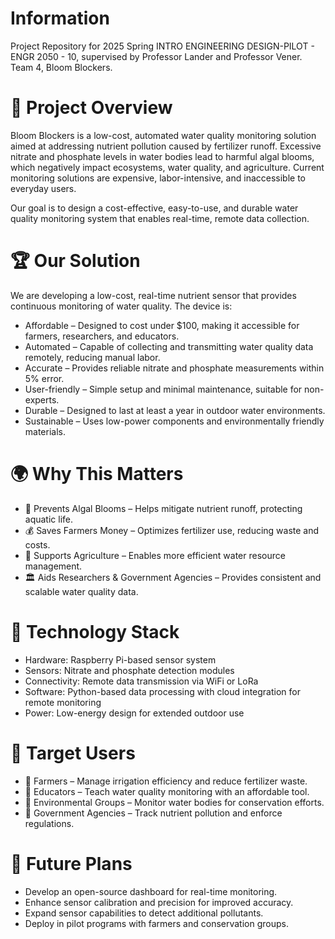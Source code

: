 # Information
Project Repository for 2025 Spring INTRO ENGINEERING DESIGN-PILOT - ENGR 2050 - 10, supervised by Professor Lander and Professor Vener.
Team 4, Bloom Blockers.

# 📌 Project Overview
Bloom Blockers is a low-cost, automated water quality monitoring solution aimed at addressing nutrient pollution caused by fertilizer runoff. Excessive nitrate and phosphate levels in water bodies lead to harmful algal blooms, which negatively impact ecosystems, water quality, and agriculture. Current monitoring solutions are expensive, labor-intensive, and inaccessible to everyday users.

Our goal is to design a cost-effective, easy-to-use, and durable water quality monitoring system that enables real-time, remote data collection.

# 🏆 Our Solution
We are developing a low-cost, real-time nutrient sensor that provides continuous monitoring of water quality. The device is:

- Affordable – Designed to cost under $100, making it accessible for farmers, researchers, and educators.
- Automated – Capable of collecting and transmitting water quality data remotely, reducing manual labor.
- Accurate – Provides reliable nitrate and phosphate measurements within 5% error.
- User-friendly – Simple setup and minimal maintenance, suitable for non-experts.
- Durable – Designed to last at least a year in outdoor water environments.
- Sustainable – Uses low-power components and environmentally friendly materials.

# 🌍 Why This Matters
- 🌱 Prevents Algal Blooms – Helps mitigate nutrient runoff, protecting aquatic life.
- 💰 Saves Farmers Money – Optimizes fertilizer use, reducing waste and costs.
- 🚜 Supports Agriculture – Enables more efficient water resource management.
- 🏛 Aids Researchers & Government Agencies – Provides consistent and scalable water quality data.

# 🔬 Technology Stack
- Hardware: Raspberry Pi-based sensor system
- Sensors: Nitrate and phosphate detection modules
- Connectivity: Remote data transmission via WiFi or LoRa
- Software: Python-based data processing with cloud integration for remote monitoring
- Power: Low-energy design for extended outdoor use

# 👥 Target Users
- 🌾 Farmers – Manage irrigation efficiency and reduce fertilizer waste.
- 🏫 Educators – Teach water quality monitoring with an affordable tool.
- 🌊 Environmental Groups – Monitor water bodies for conservation efforts.
- 🏢 Government Agencies – Track nutrient pollution and enforce regulations.

# 🚀 Future Plans
- Develop an open-source dashboard for real-time monitoring.
- Enhance sensor calibration and precision for improved accuracy.
- Expand sensor capabilities to detect additional pollutants.
- Deploy in pilot programs with farmers and conservation groups.
